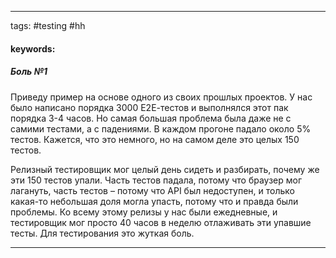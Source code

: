 ____

tags: #testing #hh

#### keywords:

##### Боль №1

Приведу пример на основе одного из своих прошлых проектов. У нас было написано порядка 3000 Е2Е-тестов и выполнялся этот пак порядка 3-4 часов. Но самая большая проблема была даже не с самими тестами, а с падениями. В каждом прогоне падало около 5% тестов. Кажется, что это немного, но на самом деле это целых 150 тестов. 

Релизный тестировщик мог целый день сидеть и разбирать, почему же эти 150 тестов упали. Часть тестов падала, потому что браузер мог лагануть, часть тестов – потому что API был недоступен, и только какая-то небольшая доля могла упасть, потому что и правда были проблемы. Ко всему этому релизы у нас были ежедневные, и тестировщик мог просто 40 часов в неделю отлаживать эти упавшие тесты. Для тестирования это жуткая боль.
_____

